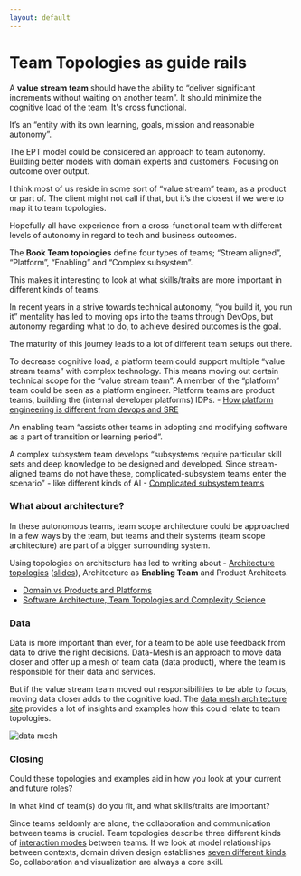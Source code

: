 ```yaml
---
layout: default
---
```


# Team Topologies as guide rails

A **value stream team** should have the ability to “deliver significant increments without waiting on another team”. It should minimize the cognitive load of the team. It's cross functional.

It’s an “entity with its own learning, goals, mission and reasonable autonomy”.

The EPT model could be considered an approach to team autonomy. Building better models with domain experts and customers. Focusing on outcome over output.

I think most of us reside in some sort of “value stream” team, as a product or part of. The client might not call if that, but it’s the closest if we were to map it to team topologies.

Hopefully all have experience from a cross-functional team with different levels of autonomy in regard to tech and business outcomes.

The **Book Team topologies** define four types of teams; “Stream aligned”, “Platform”, “Enabling” and “Complex subsystem”.

This makes it interesting to look at what skills/traits are more important in different kinds of teams.

In recent years in a strive towards technical autonomy, “you build it, you run it” mentality has led to moving ops into the teams through DevOps, but autonomy regarding what to do, to achieve desired outcomes is the goal.

The maturity of this journey leads to a lot of different team setups out there.

To decrease cognitive load, a platform team could support multiple “value stream teams” with complex technology. This means moving out certain technical scope for the “value stream team”. A member of the “platform” team could be seen as a platform engineer. Platform teams are product teams, building the (internal developer platforms) IDPs. - [](https://thenewstack.io/how-is-platform-engineering-different-from-devops-and-sre/)[How platform engineering is different from devops and SRE](https://thenewstack.io/how-is-platform-engineering-different-from-devops-and-sre/)[](https://thenewstack.io/how-is-platform-engineering-different-from-devops-and-sre/)

An enabling team “assists other teams in adopting and modifying software as a part of transition or learning period”.

A complex subsystem team develops “subsystems require particular skill sets and deep knowledge to be designed and developed. Since stream-aligned teams do not have these, complicated-subsystem teams enter the scenario” - like different kinds of AI - [](https://www.linkedin.com/pulse/what-complicated-subsystem-teams-marcel-koert?trk=pulse-article_more-articles_related-content-card)[Complicated subsystem teams](https://www.linkedin.com/pulse/what-complicated-subsystem-teams-marcel-koert?trk=pulse-article_more-articles_related-content-card)[](https://www.linkedin.com/pulse/what-complicated-subsystem-teams-marcel-koert?trk=pulse-article_more-articles_related-content-card)

### What about architecture?

In these autonomous teams, team scope architecture could be approached in a few ways by the team, but teams and their systems (team scope architecture) are part of a bigger surrounding system.

Using topologies on architecture has led to writing about - [Architecture topologies](https://esilva.net/tla_insights/architecture-topologies) ([slides](https://speakerdeck.com/emgsilva/2022-kandddinsky-architecture-as-enabler-of-organization-s-fast-flow)), Architecture as **Enabling Team** and Product Architects.

-   [Domain vs Products and Platforms](https://github.com/NTCoding/prod-domain-biz-arch-building-blocks#domains-vs-products-and-platforms)
-   [Software Architecture, Team Topologies and Complexity Science](https://www.youtube.com/watch)

### Data

Data is more important than ever, for a team to be able use feedback from data to drive the right decisions. Data-Mesh is an approach to move data closer and offer up a mesh of team data (data product), where the team is responsible for their data and services.

But if the value stream team moved out responsibilities to be able to focus, moving data closer adds to the cognitive load. The [data mesh architecture site](https://www.datamesh-architecture.com/) provides a lot of insights and examples how this could relate to team topologies.

![data mesh](https://d33wubrfki0l68.cloudfront.net/9d21c3fae15fc1659479f36a7960343010194297/99387/images/datamesharchitecture.png.webp)  

### Closing

Could these topologies and examples aid in how you look at your current and future roles?

In what kind of team(s) do you fit, and what skills/traits are important?

Since teams seldomly are alone, the collaboration and communication between teams is crucial. Team topologies describe three different kinds of [interaction modes](https://jchyip.medium.com/team-interaction-modes-5e550789e41b) between teams. If we look at model relationships between contexts, domain driven design establishes [seven different kinds](https://blog.avanscoperta.it/2021/04/22/about-team-topologies-and-context-mapping/). So, collaboration and visualization are always a core skill.
